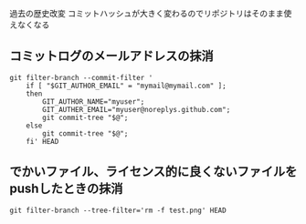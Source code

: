 過去の歴史改変
コミットハッシュが大きく変わるのでリポジトリはそのまま使えなくなる
## コミットログのメールアドレスの抹消
```
git filter-branch --commit-filter '
	if [ "$GIT_AUTHOR_EMAIL" = "mymail@mymail.com" ];
	then
		GIT_AUTHOR_NAME="myuser";
		GIT_AUTHER_EMAIL="myuser@noreplys.github.com";
		git commit-tree "$@";
	else
		git commit-tree "$@";
	fi' HEAD
```


## でかいファイル、ライセンス的に良くないファイルをpushしたときの抹消
```
git filter-branch --tree-filter='rm -f test.png' HEAD
```